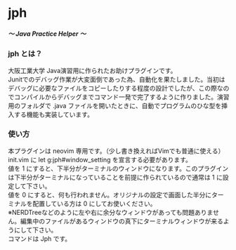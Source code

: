 # jph <h5>～ Java Practice Helper ～
<h3>jph とは？</h3>
<lr>
<p>大阪工業大学 Java演習用に作られたお助けプラグインです。<br/>
Junitでのデバッグ作業が大変面倒であった為、自動化を果たしました。当初はデバッグに必要なファイルをコピーしたりする程度の設計でしたが、この際なのでコンパイルからデバッグまでコマンド一発で完了するように作りました。演習用のフォルダで .java ファイルを開いたときに、自動でプログラムのひな型を挿入する機能も実装しています。
<br/>
<h3>使い方</h3>
<p>本プラグインは neovim 専用です。（少し書き換えればVimでも普通に使える）<br/>
init.vim に let g:jph#window_setting を宣言する必要があります。<br/>
値を 1 にすると、下半分がターミナルのウィンドウになります。このプラグインは下半分がターミナルになっていることを前提に作られているので通常は 1 に設定して下さい。<br/>
値を 0 にすると、何も行われません。オリジナルの設定で画面した半分にターミナルを配置している方は 0 にしてお使いください。<br/>
※NERDTreeなどのように左や右に余分なウィンドウがあっても問題ありません。編集中のファイルがあるウィンドウの真下にターミナルウィンドウが来るようにして下さい。<br/>
コマンドは Jph です。
</p>

